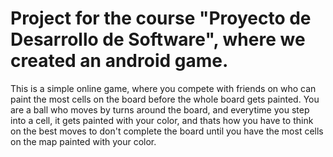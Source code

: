 # Project for the course "Proyecto de Desarrollo de Software", where we created an android game.

This is a simple online game, where you compete with friends on who can paint the most cells on the board before the whole board gets painted.
You are a ball who moves by turns around the board, and everytime you step into a cell, it gets painted with your color, and thats how you have to think on the best moves to don't complete the board until you have the most cells on the map painted with your color.
